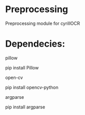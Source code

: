 # Preprocessing
Preprocessing module for cyrillOCR

# Dependecies:
pillow

pip install Pillow


open-cv


pip install opencv-python


argparse


pip install argparse



